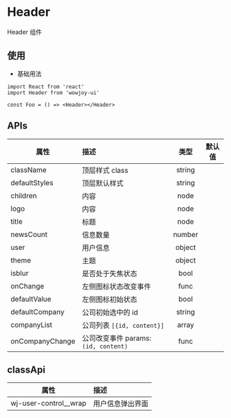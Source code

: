 # Header

Header 组件

## 使用

- 基础用法

```
import React from 'react'
import Header from 'wowjoy-ui'

const Foo = () => <Header></Header>
```

## APIs

| 属性            | 描述                                 |  类型  | 默认值 |
| --------------- | :----------------------------------- | :----: | :----: |
| className       | 顶层样式 class                       | string |        |
| defaultStyles   | 顶层默认样式                         | string |        |
| children        | 内容                                 |  node  |        |
| logo            | 内容                                 |  node  |        |
| title           | 标题                                 |  node  |        |
| newsCount       | 信息数量                             | number |        |
| user            | 用户信息                             | object |        |
| theme           | 主题                                 | object |        |
| isblur          | 是否处于失焦状态                     |  bool  |        |
| onChange        | 左侧图标状态改变事件                 |  func  |        |
| defaultValue    | 左侧图标初始状态                     |  bool  |        |
| defaultCompany  | 公司初始选中的 id                    | string |        |
| companyList     | 公司列表 `[{id, content}]`           | array  |        |
| onCompanyChange | 公司改变事件 params: `(id, content)` |  func  |        |

## classApi

| 属性                    | 描述             |
| ----------------------- | :--------------- |
| wj-user-control\_\_wrap | 用户信息弹出界面 |
